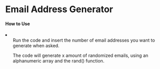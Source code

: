 <h1> Email Address Generator </h1>

<h4> How to Use </h4>

<li>
<ul>Run the code and insert the number of email addresses you want to generate when asked.

The code will generate x amount of randomized emails, using an alphanumeric array and the rand() function.</ul>
</li>
